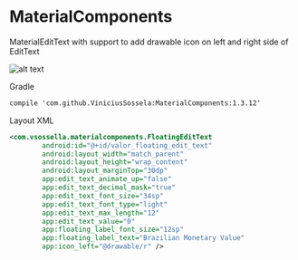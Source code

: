 # MaterialComponents
MaterialEditText with support to add drawable icon on left and right side of EditText

![alt text](https://image.ibb.co/hnof2G/Screen_Shot_2018_01_04_at_11_23_22.png)

Gradle
```xml
compile 'com.github.ViniciusSossela:MaterialComponents:1.3.12'
```

Layout XML
```xml
<com.vsossella.materialcomponents.FloatingEditText
        android:id="@+id/valor_floating_edit_text"
        android:layout_width="match_parent"
        android:layout_height="wrap_content"
        android:layout_marginTop="30dp"
        app:edit_text_animate_up="false"
        app:edit_text_decimal_mask="true"
        app:edit_text_font_size="34sp"
        app:edit_text_font_type="light"
        app:edit_text_max_length="12"
        app:edit_text_value="0"
        app:floating_label_font_size="12sp"
        app:floating_label_text="Brazilian Monetary Value"
        app:icon_left="@drawable/r" />
```
